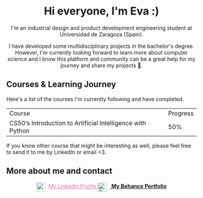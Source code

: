<div align="center">

# Hi everyone, I'm Eva :)

<p> I'm an industrial design and product development engineering student at Universidad de Zaragoza (Spain).</p>

<p> I have developed some multidisciplinary projects in the bachelor's degree. However, I'm currently looking forward to learn more about computer science and I know this platform and community can be a great help for my journey and share my projects 🫶. </p>

</div>


## Courses & Learning Journey

Here's a list of the courses I'm currently following and have completed. 

<table style="width:100%">
  <tr>
    <td>Course</td>
    <td>Progress</td>
  </tr>
  <tr>
    <td>CS50’s Introduction to Artificial Intelligence with Python</td>
    <td>50%</td>
  </tr>
</table>

If you know other course that might be interesting as well, please feel free to send it to me by LinkedIn or email <3.


## More about me and contact

<div align="center">

<a href="www.linkedin.com/in/eva-mg" style="color: #E571A4">
  <img src="https://cdn.jsdelivr.net/npm/simple-icons@v8/icons/linkedin.svg" alt="LinkedIn" width="24" height="24" style="vertical-align: middle; margin-right: 8px; color: White"
  <strong>My LinkedIn Profile</strong>
</a>

<a href="https://www.behance.net/evamolinerg">
  <img src="https://cdn.jsdelivr.net/npm/simple-icons@v8/icons/behance.svg" alt="Behance" width="24" height="24" style="vertical-align: middle; margin-right: 8px;">
  <strong>My Behance Portfolio</strong>
</a>

</div>